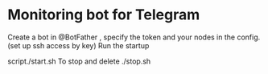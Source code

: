# Monitoring bot for Telegram

Create a bot in @BotFather
, specify the token and your nodes in the config.(set up ssh access by key)
Run the startup

script./start.sh To stop and delete
./stop.sh
